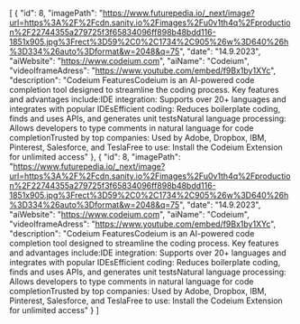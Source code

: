 [
    {
    "id": 8,
    "imagePath": "https://www.futurepedia.io/_next/image?url=https%3A%2F%2Fcdn.sanity.io%2Fimages%2Fu0v1th4q%2Fproduction%2F22744355a279725f3f65834096ff898b48bdd116-1851x905.jpg%3Frect%3D59%2C0%2C1734%2C905%26w%3D640%26h%3D334%26auto%3Dformat&w=2048&q=75",
    "date": "14.9.2023",
    "aiWebsite": "https://www.codeium.com",
    "aiName": "Codeium",
    "videoIframeAdress": "https://www.youtube.com/embed/f9Bx1by1XYc",
    "description": "Codeium FeaturesCodeium is an AI-powered code completion tool designed to streamline the coding process. Key features and advantages include:IDE integration: Supports over 20+ languages and integrates with popular IDEsEfficient coding: Reduces boilerplate coding, finds and uses APIs, and generates unit testsNatural language processing: Allows developers to type comments in natural language for code completionTrusted by top companies: Used by Adobe, Dropbox, IBM, Pinterest, Salesforce, and TeslaFree to use: Install the Codeium Extension for unlimited access"
    },
    {
    "id": 8,
    "imagePath": "https://www.futurepedia.io/_next/image?url=https%3A%2F%2Fcdn.sanity.io%2Fimages%2Fu0v1th4q%2Fproduction%2F22744355a279725f3f65834096ff898b48bdd116-1851x905.jpg%3Frect%3D59%2C0%2C1734%2C905%26w%3D640%26h%3D334%26auto%3Dformat&w=2048&q=75",
    "date": "14.9.2023",
    "aiWebsite": "https://www.codeium.com",
    "aiName": "Codeium",
    "videoIframeAdress": "https://www.youtube.com/embed/f9Bx1by1XYc",
    "description": "Codeium FeaturesCodeium is an AI-powered code completion tool designed to streamline the coding process. Key features and advantages include:IDE integration: Supports over 20+ languages and integrates with popular IDEsEfficient coding: Reduces boilerplate coding, finds and uses APIs, and generates unit testsNatural language processing: Allows developers to type comments in natural language for code completionTrusted by top companies: Used by Adobe, Dropbox, IBM, Pinterest, Salesforce, and TeslaFree to use: Install the Codeium Extension for unlimited access"
    }
]
